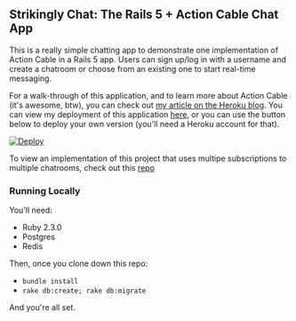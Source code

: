 ## Strikingly Chat: The Rails 5 + Action Cable Chat App

This is a really simple chatting app to demonstrate one implementation of Action Cable in a Rails 5 app. Users can sign up/log in with a username and create a chatroom or choose from an existing one to start real-time messaging.

For a walk-through of this application, and to learn more about Action Cable (it's awesome, btw), you can check out [my article on the Heroku blog](https://blog.heroku.com/archives/2016/5/9/real_time_rails_implementing_websockets_in_rails_5_with_action_cable). You can view my deployment of this application [here](https://action-cable-example.herokuapp.com), or you can use the button below to deploy your own version (you'll need a Heroku account for that).

[![Deploy](https://www.herokucdn.com/deploy/button.svg)](https://heroku.com/deploy)

To view an implementation of this project that uses multipe subscriptions to multiple chatrooms, check out this [repo](https://github.com/SophieDeBenedetto/rails-5-action-cable-meetup)

### Running Locally

You'll need:

* Ruby 2.3.0
* Postgres
* Redis

Then, once you clone down this repo:

* `bundle install`
* `rake db:create; rake db:migrate`

And you're all set.


